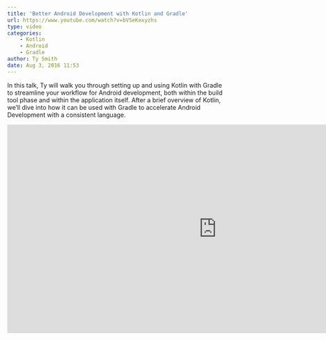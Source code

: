 ```yaml
---
title: 'Better Android Development with Kotlin and Gradle'
url: https://www.youtube.com/watch?v=bVSeKexyzhs
type: video
categories:
    - Kotlin
    - Android
    - Gradle
author: Ty Smith
date: Aug 3, 2016 11:53
---
```

In this talk, Ty will walk you through setting up and using Kotlin with Gradle to streamline your workflow for Android development, both within the build tool phase and within the application itself. After a brief overview of Kotlin, we’ll dive into how it can be used with Gradle to accelerate Android Development with a consistent language.

<iframe width="960" height="480" src="https://www.youtube.com/embed/bVSeKexyzhs" frameborder="0" allowfullscreen></iframe>
